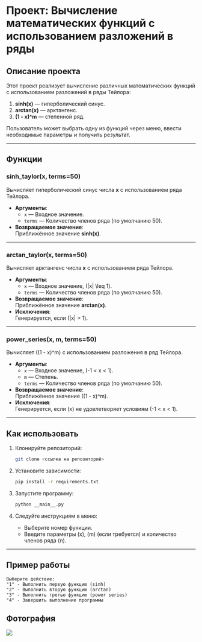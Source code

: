 # **Проект: Вычисление математических функций с использованием разложений в ряды**

## **Описание проекта**

Этот проект реализует вычисление различных математических функций с использованием разложений в ряды Тейлора:

1. **sinh(x)** — гиперболический синус.
2. **arctan(x)** — арктангенс.
3. **(1 - x)^m** — степенной ряд.

Пользователь может выбрать одну из функций через меню, ввести необходимые параметры и получить результат.

---

## **Функции**

### **sinh_taylor(x, terms=50)**

Вычисляет гиперболический синус числа **x** с использованием ряда Тейлора.

- **Аргументы**:
  - `x` — Входное значение.
  - `terms` — Количество членов ряда (по умолчанию 50).
- **Возвращаемое значение**:  
  Приближённое значение **sinh(x)**.

---

### **arctan_taylor(x, terms=50)**

Вычисляет арктангенс числа **x** с использованием ряда Тейлора.

- **Аргументы**:
  - `x` — Входное значение, \(|x| \leq 1\).
  - `terms` — Количество членов ряда (по умолчанию 50).
- **Возвращаемое значение**:  
  Приближённое значение **arctan(x)**.
- **Исключения**:  
  Генерируется, если \(|x| > 1\).

---

### **power_series(x, m, terms=50)**

Вычисляет \((1 - x)^m\) с использованием разложения в ряд Тейлора.

- **Аргументы**:
  - `x` — Входное значение, \(-1 < x < 1\).
  - `m` — Степень.
  - `terms` — Количество членов ряда (по умолчанию 50).
- **Возвращаемое значение**:  
  Приближённое значение \((1 - x)^m\).
- **Исключения**:  
  Генерируется, если \(x\) не удовлетворяет условиям \(-1 < x < 1\).

---

## **Как использовать**

1. Клонируйте репозиторий:

   ```bash
   git clone <ссылка на репозиторий>
   ```

2. Установите зависимости:

   ```bash
   pip install -r requirements.txt
   ```

3. Запустите программу:

   ```bash
   python __main__.py
   ```

4. Следуйте инструкциям в меню:

   - Выберите номер функции.
   - Введите параметры \(x\), \(m\) (если требуется) и количество членов ряда \(n\).

---

## **Пример работы**

```text
Выберите действие:
"1" - Выполнить первую функцию (sinh)
"2" - Выполнить вторую функцию (arctan)
"3" - Выполнить третью функцию (power series)
"4" - Завершить выполнение программы
```
## Фотография 
![](https://i.pinimg.com/736x/d3/bb/17/d3bb1700676419c7a0c392643dcf5c5a.jpg)
